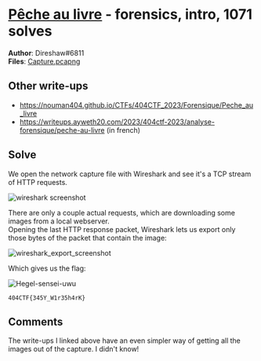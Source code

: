 [Pêche au livre](challenge_files/README.md) - forensics, intro, 1071 solves
===

**Author**: Direshaw#6811    
**Files**: [Capture.pcapng](https://www.narthorn.com/ctf/404CTF-2023/challenge_files/Analyse%20forensique/P%C3%AAche%20au%20livre/Capture.pcapng)

## Other write-ups

- https://nouman404.github.io/CTFs/404CTF_2023/Forensique/Peche_au_livre
- https://writeups.ayweth20.com/2023/404ctf-2023/analyse-forensique/peche-au-livre (in french)

## Solve

We open the network capture file with Wireshark and see it's a TCP stream of HTTP requests.

![wireshark screenshot](wireshark.png)

There are only a couple actual requests, which are downloading some images from a local webserver.    
Opening the last HTTP response packet, Wireshark lets us export only those bytes of the packet that contain the image:   

![wireshark_export_screenshot](wireshark_2.png)

Which gives us the flag:

![Hegel-sensei-uwu](Hegel-sensei-uwu.png)

`404CTF{345Y_W1r35h4rK}`

## Comments

The write-ups I linked above have an even simpler way of getting all the images out of the capture. I didn't know!